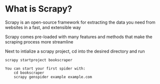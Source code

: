 # What is Scrapy?

Scrapy is an open-source framework for extracting the data you need from websites in a fast, and extensible way

Scrapy comes pre-loaded with many features and methods that make the scraping process more streamline

Next to intialize a scrapy project, cd into the desired directory and run

```
scrapy startproject bookscraper
```

```
You can start your first spider with:
    cd bookscraper
    scrapy genspider example example.com
```

